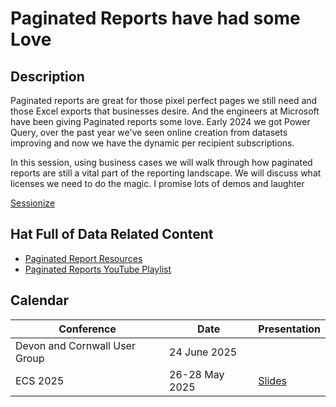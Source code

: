 # Paginated Reports have had some Love

## Description

Paginated reports are great for those pixel perfect pages we still need and those Excel exports that businesses desire. And the engineers at Microsoft have been giving Paginated reports some love. Early 2024 we got Power Query, over the past year we've seen online creation from datasets improving and now we have the dynamic per recipient subscriptions.

In this session, using business cases we will walk through how paginated reports are still a vital part of the reporting landscape. We will discuss what licenses we need to do the magic. I promise lots of demos and laughter

[Sessionize](https://sessionize.com/s/lauragb/paginated-reports-have-had-some-love/134958)

## Hat Full of Data Related Content

* [Paginated Report Resources](https://hatfullofdata.blog/paginated-report-resources/)
* [Paginated Reports YouTube Playlist](https://www.youtube.com/playlist?list=PLclDw3xU_tI5bypr74FnLuLGTyuTfKpV1)

## Calendar

| Conference | Date | Presentation |
| --- | --- | --- |
| Devon and Cornwall User Group | 24 June 2025 | |
| ECS 2025 | 26-28 May 2025 | [Slides](<2025 European Collab Summit Paginated Reports have had some Love.pdf>)